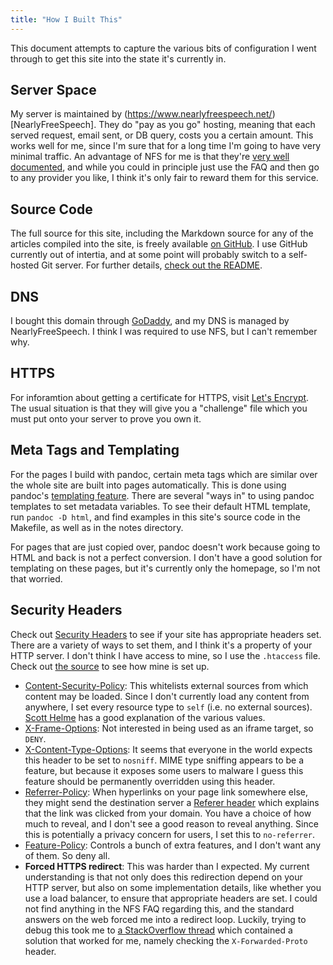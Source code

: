 ```yaml
---
title: "How I Built This"
---
```


This document attempts to capture the various bits of configuration I went
through to get this site into the state it's currently in.

## Server Space

My server is maintained by
(https://www.nearlyfreespeech.net/)[NearlyFreeSpeech]. They do "pay as you go"
hosting, meaning that each served request, email sent, or DB query, costs you a
certain amount. This works well for me, since I'm sure that for a long time I'm
going to have very minimal traffic. An advantage of NFS for me is that they're
[very well documented](https://www.nearlyfreespeech.net/about/faq), and while
you could in principle just use the FAQ and then go to any provider you like, I
think it's only fair to reward them for this service.

## Source Code

The full source for this site, including the Markdown source for any of the
articles compiled into the site, is freely available [on
GitHub](https://github.com/danielittlewood0/danielittlewood.xyz). I use GitHub
currently out of intertia, and at some point will probably switch to a
self-hosted Git server. For further details, [check out the
README](https://github.com/danielittlewood0/danielittlewood.xyz/blob/master/README.md).

## DNS

I bought this domain through [GoDaddy](https://www.godaddy.com/), and my DNS is
managed by NearlyFreeSpeech. I think I was required to use NFS, but I can't
remember why.

## HTTPS

For inforamtion about getting a certificate for HTTPS, visit [Let's
Encrypt](https://l.facebook.com/l.php?u=https%3A%2F%2Fletsencrypt.org%2F%3Ffbclid%3DIwAR03R7VdoXXgOs4xrm4-r41PE8Vmygy70bA6npx_TbStcV9dFu9_ub_Dsqw&h=AT22PVvjXqF3LrKpB_6iDHj6xrX8CNGpKM0a2I23MYS5eZwJqPeHKVV0uzndy4Y11j1fXFCjimrOWLIoZIW-L7yb-8YOxDHu5K2ot8_bL-Frv3oqgvnCnQE-q9fAKg).
The usual situation is that they will give you a "challenge" file which you
must put onto your server to prove you own it.

## Meta Tags and Templating

For the pages I build with pandoc, certain meta tags which are similar over the
whole site are built into pages automatically. This is done using pandoc's
[templating feature](https://pandoc.org/MANUAL.html#templates).
There are several "ways in" to using pandoc templates to set metadata
variables. To see their default HTML template, run `pandoc -D html`, and find
examples in this site's source code in the Makefile, as well as in the notes
directory.

For pages that are just copied over, pandoc doesn't work because going to HTML
and back is not a perfect conversion. I don't have a good solution for
templating on these pages, but it's currently only the homepage, so I'm not that
worried.

## Security Headers

Check out 
[Security Headers](https://securityheaders.com/?q=danielittlewood.xyz&followRedirects=on)
to see if your site has appropriate headers set. There are a variety of ways to
set them, and I think it's a property of your HTTP server. I don't think I have
access to mine, so I use the `.htaccess` file. Check out [the
source](https://github.com/danielittlewood0/danielittlewood.xyz) to see how
mine is set up.

* [Content-Security-Policy](https://developer.mozilla.org/en-US/docs/Web/HTTP/Headers/Content-Security-Policy):
  This whitelists external sources from which
  content may be loaded. Since I don't currently load any content from
  anywhere, I set every resource type to `self` (i.e. no external sources).
  [Scott Helme](https://scotthelme.co.uk/content-security-policy-an-introduction/) has
  a good explanation of the various values.
* [X-Frame-Options](https://developer.mozilla.org/en-US/docs/Web/HTTP/Headers/X-Frame-Options):
  Not interested in being used as an iframe target, so `DENY`.
* [X-Content-Type-Options](https://developer.mozilla.org/en-US/docs/Web/HTTP/Headers/X-Content-Type-Options):
  It seems that everyone in the world expects this
  header to be set to `nosniff`. MIME type sniffing appears to be a feature,
  but because it exposes some users to malware I guess this feature should be
  permanently overridden using this header.
* [Referrer-Policy](https://developer.mozilla.org/en-US/docs/Web/HTTP/Headers/Referrer-Policy):
  When hyperlinks on your page link somewhere else, they
  might send the destination server a [Referer
  header](https://developer.mozilla.org/en-US/docs/Web/HTTP/Headers/Referer)
  which explains that the link was clicked from your domain. You have a choice
  of how much to reveal, and I don't see a good reason to reveal anything.
  Since this is potentially a privacy concern for users, I set this to
  `no-referrer`.
* [Feature-Policy](https://developer.mozilla.org/en-US/docs/Web/HTTP/Headers/Feature-Policy):
  Controls a bunch of extra features, and I don't want any of them. So deny all.
* **Forced HTTPS redirect**: This was harder than I expected. My current
  understanding is that not only does this redirection depend on your HTTP
  server, but also on some implementation details, like whether you use a load
  balancer, to ensure that appropriate headers are set. I could not find
  anything in the NFS FAQ regarding this, and the standard answers on the web
  forced me into a redirect loop. Luckily, trying to debug this took me to [a
  StackOverflow
  thread](https://stackoverflow.com/questions/18328601/redirect-loop-while-redirecting-all-http-requests-to-https-using-htaccess)
  which contained a solution that worked for me, namely checking the
  `X-Forwarded-Proto` header. 
